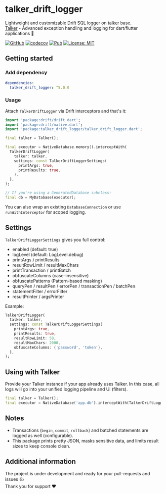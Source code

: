# talker_drift_logger
Lightweight and customizable [Drift](https://pub.dev/packages/drift) SQL logger on [talker](https://pub.dev/packages/talker) base.<br>
[Talker](https://github.com/Frezyx/talker) - Advanced exception handling and logging for dart/flutter applications 🚀

<p>
  <a href="https://github.com/Frezyx/talker"><img src="https://img.shields.io/github/stars/Frezyx/talker?style=social" alt="GitHub"></a>
  <a href="https://codecov.io/gh/Frezyx/talker"><img src="https://codecov.io/gh/Frezyx/talker/branch/master/graph/badge.svg" alt="codecov"></a>
  <a href="https://pub.dev/packages/talker_drift_logger"><img src="https://img.shields.io/pub/v/talker_drift_logger.svg" alt="Pub"></a>
  <a href="https://opensource.org/licenses/MIT"><img src="https://img.shields.io/badge/license-MIT-blue.svg" alt="License: MIT"></a>
</p>

## Getting started

### Add dependency
```yaml
dependencies:
  talker_drift_logger: ^5.0.0
```

### Usage
Attach `TalkerDriftLogger` via Drift interceptors and that's it:

```dart
import 'package:drift/drift.dart';
import 'package:drift/native.dart';
import 'package:talker_drift_logger/talker_drift_logger.dart';

final talker = Talker();

final executor = NativeDatabase.memory().interceptWith(
  TalkerDriftLogger(
    talker: talker,
    settings: const TalkerDriftLoggerSettings(
      printArgs: true,
      printResults: true,
    ),
  ),
);

// If you're using a GeneratedDatabase subclass:
final db = MyDatabase(executor);
```

You can also wrap an existing `DatabaseConnection` or use `runWithInterceptor` for scoped logging.

## Settings

`TalkerDriftLoggerSettings` gives you full control:

- enabled (default: true)
- logLevel (default: LogLevel.debug)
- printArgs / printResults
- resultRowLimit / resultMaxChars
- printTransaction / printBatch
- obfuscateColumns (case-insensitive)
- obfuscatePatterns (Pattern-based masking)
- queryPen / resultPen / errorPen / transactionPen / batchPen
- statementFilter / errorFilter
- resultPrinter / argsPrinter

Example:
```dart
TalkerDriftLogger(
  talker: talker,
  settings: const TalkerDriftLoggerSettings(
    printArgs: true,
    printResults: true,
    resultRowLimit: 50,
    resultMaxChars: 2000,
    obfuscateColumns: {'password', 'token'},
  ),
);
```

## Using with Talker
Provide your Talker instance if your app already uses Talker. In this case, all logs will go into your unified logging pipeline and UI (filters).

```dart
final talker = Talker();
final executor = NativeDatabase('app.db').interceptWith(TalkerDriftLogger(talker: talker));
```

## Notes

- Transactions (`begin`, `commit`, `rollback`) and batched statements are logged as well (configurable).
- This package prints pretty JSON, masks sensitive data, and limits result sizes to keep console clean.

## Additional information
The project is under development and ready for your pull-requests and issues 👍<br>
Thank you for support ❤️
